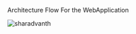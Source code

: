 Architecture Flow For the WebApplication


<img src="https://github.com/Sharadvanth/FullStack-WebApp-DevOps/blob/main/Documents/Architecture.pdf" alt="sharadvanth" />


